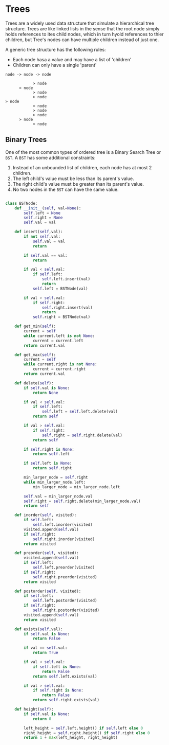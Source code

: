 # Trees

Trees are a widely used data structure that simulate a hierarchical tree structure. Trees are like linked lists in the sense that the root node simply holds references to ites child nodes, which in turn hyold references to thier children, but Tree's nodes can have multiple children instead of just one. 

A generic tree structure has the following rules:
- Each node hasa a value and may have a list of 'children'
- Children can only have a single 'parent'

``` Linked List
node -> node -> node
```

``` Tree
            > node
      > node
            > node
            > node
> node
            > node
            > node
            > node
      > node
            > node
```

## Binary Trees

One of the most common types of ordered tree is a Binary Search Tree or `BST`. A `BST` has some additional constraints:

1. Instead of an unbounded list of children, each node has at most 2 children.
2. The left child's value must be less than its parent's value.
3. The right child's value must be greater than its parent's value.
4. No two nodes in the `BST` can have the same value.

```python Binary Search Tree

class BSTNode:
    def __init__(self, val=None):
        self.left = None
        self.right = None
        self.val = val

    def insert(self,val):
        if not self.val:
            self.val = val
            return

        if self.val == val:
            return

        if val < self.val:
            if self.left:
                self.left.insert(val)
                return
            self.left = BSTNode(val)

        if val > self.val:
            if self.right:
                self.right.insert(val)
                return
            self.right = BSTNode(val)

    def get_min(self):
        current = self
        while current.left is not None:
            current = current.left
        return current.val

    def get_max(self):
        current = self
        while current.right is not None:
            current = current.right
        return current.val

    def delete(self):
        if self.val is None:
            return None

        if val < self.val:
            if self.left:
                self.left = self.left.delete(val)
            return self

        if val > self.val:
            if self.right:
                self.right = self.right.delete(val)
            return self

        if self.right is None:
            return self.left

        if self.left is None:
            return self.right

        min_larger_node = self.right
        while min_larger_node.left:
            min_larger_node = min_larger_node.left

        self.val = min_larger_node.val
        self.right = self.right.delete(min_larger_node.val)
        return self

    def inorder(self, visited):
        if self.left:
            self.left.inorder(visited)
        visited.append(self.val)
        if self.right:
            self.right.inorder(visited)
        return visited

    def preorder(self, visited):
        visited.append(self.val)
        if self.left:
            self.left.preorder(visited)
        if self.right:
            self.right.preorder(visited)
        return visited

    def postorder(self, visited):
        if self.left:
            self.left.postorder(visited)
        if self.right:
            self.right.postorder(visited)
        visited.append(self.val)
        return visited

    def exists(self,val):
        if self.val is None:
            return False

        if val == self.val:
            return True

        if val < self.val:
            if self.left is None:
                return False
            return self.left.exists(val)

        if val > self.val:
            if self.right is None:
                return False
            return self.right.exists(val)

    def height(self):
        if self.val is None:
            return 0

        left_height = self.left.height() if self.left else 0
        right_height = self.right.height() if self.right else 0
        return 1 + max(left_height, right_height)


```

